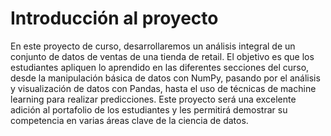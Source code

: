 # Introducción al proyecto

En este proyecto de curso, desarrollaremos un análisis integral de un conjunto de datos de ventas de una tienda de retail. El objetivo es que los estudiantes apliquen lo aprendido en las diferentes secciones del curso, desde la manipulación básica de datos con NumPy, pasando por el análisis y visualización de datos con Pandas, hasta el uso de técnicas de machine learning para realizar predicciones. Este proyecto será una excelente adición al portafolio de los estudiantes y les permitirá demostrar su competencia en varias áreas clave de la ciencia de datos.